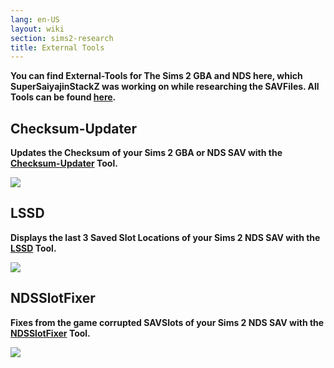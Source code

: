 ```yaml
---
lang: en-US
layout: wiki
section: sims2-research
title: External Tools
---
```


**You can find External-Tools for The Sims 2 GBA and NDS here, which SuperSaiyajinStackZ was working on while researching the SAVFiles. All Tools can be found [here](https://github.com/Universal-Team/Sim2Editor/tree/External-Tools/).**

## Checksum-Updater
**Updates the Checksum of your Sims 2 GBA or NDS SAV with the [Checksum-Updater](https://github.com/Universal-Team/Sim2Editor/blob/External-Tools/Checksum-Updater/) Tool.**

![](https://github.com/Universal-Team/Sim2Editor/raw/External-Tools/Checksum-Updater/Screenshot.png)

## LSSD
**Displays the last 3 Saved Slot Locations of your Sims 2 NDS SAV with the [LSSD](https://github.com/Universal-Team/Sim2Editor/blob/External-Tools/LSSD/) Tool.**

![](https://github.com/Universal-Team/Sim2Editor/raw/External-Tools/LSSD/Screenshot.png)

## NDSSlotFixer
**Fixes from the game corrupted SAVSlots of your Sims 2 NDS SAV with the [NDSSlotFixer](https://github.com/Universal-Team/Sim2Editor/blob/External-Tools/NDSSlotFixer/) Tool.**

![](https://github.com/Universal-Team/Sim2Editor/raw/External-Tools/NDSSlotFixer/Screenshot.png)